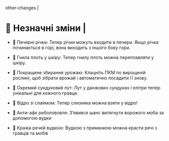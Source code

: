 other-changes |

# 🔰 Незначні зміни |

- 🌊 Печерні річки: Тепер річки можуть входити в печери. Якщо річка починається в горі, вона виходить з іншого боку гори.

- 🧴 Гнила плоть у шкіру: Тепер гнилу плоть можна переплавляти у шкіру.

- 🌾 Покращене збирання урожаю: Клацніть ПКМ по вирощеній рослині, щоб зібрати врожай і автоматично посадити її знову.

- 🎒 Окремий сундуковий лут: Лут у данжових сундуках і елітри тепер унікальні для кожного гравця.

- 🐌 Відро зі слаймом: Тепер слизняка можна взяти у відро!

- 🎣 Анти-афк риболововля: Зʼявився шанс витягнути ворожого моба за допомогою вудки

- 🥷 Кража речей вудкою: Вудкою з приманкою можна красти речі з гравців та мобів
